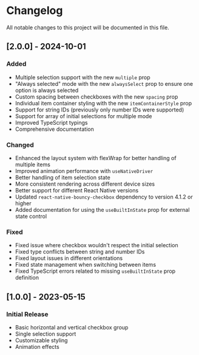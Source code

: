 # Changelog

All notable changes to this project will be documented in this file.

## [2.0.0] - 2024-10-01

### Added

- Multiple selection support with the new `multiple` prop
- "Always selected" mode with the new `alwaysSelect` prop to ensure one option is always selected
- Custom spacing between checkboxes with the new `spacing` prop
- Individual item container styling with the new `itemContainerStyle` prop
- Support for string IDs (previously only number IDs were supported)
- Support for array of initial selections for multiple mode
- Improved TypeScript typings
- Comprehensive documentation

### Changed

- Enhanced the layout system with flexWrap for better handling of multiple items
- Improved animation performance with `useNativeDriver`
- Better handling of item selection state
- More consistent rendering across different device sizes
- Better support for different React Native versions
- Updated `react-native-bouncy-checkbox` dependency to version 4.1.2 or higher
- Added documentation for using the `useBuiltInState` prop for external state control

### Fixed

- Fixed issue where checkbox wouldn't respect the initial selection
- Fixed type conflicts between string and number IDs
- Fixed layout issues in different orientations
- Fixed state management when switching between items
- Fixed TypeScript errors related to missing `useBuiltInState` prop definition

## [1.0.0] - 2023-05-15

### Initial Release

- Basic horizontal and vertical checkbox group
- Single selection support
- Customizable styling
- Animation effects 